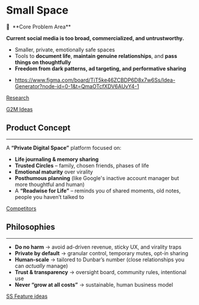 # Small Space

<aside>
🧠  **Core Problem Area**

**Current social media is too broad, commercialized, and untrustworthy.** 

- Smaller, private, emotionally safe spaces
- Tools to **document life**, **maintain genuine relationships**, and **pass things on thoughtfully**
- **Freedom from dark patterns, ad targeting, and performative sharing**
</aside>

- https://www.figma.com/board/TiT5ke46ZCBDP6D8x7w6Ss/Idea-Generator?node-id=0-1&t=QmaOTcfXDV6AUvY4-1

[Research](https://www.notion.so/1d26899ba762804fa792f82646367857?pvs=21)

[G2M Ideas](https://www.notion.so/G2M-Ideas-1d36899ba76280ff88a0e19c1871d0a0?pvs=21)

## Product Concept

---

A **“Private Digital Space”** platform focused on:

- **Life journaling & memory sharing**
- **Trusted Circles** – family, chosen friends, phases of life
- **Emotional maturity** over virality
- **Posthumous planning** (like Google's inactive account manager but more thoughtful and human)
- A **“Readwise for Life”** – reminds you of shared moments, old notes, people you haven’t talked to

[Competitors ](https://www.notion.so/1d26899ba7628045b88fe43b4d450c69?pvs=21)

## **Philosophies**

---

- **Do no harm** → avoid ad-driven revenue, sticky UX, and virality traps
- **Private by default** → granular control, temporary mutes, opt-in sharing
- **Human-scale** → tailored to Dunbar’s number (close relationships you can *actually* manage)
- **Trust & transparency** → oversight board, community rules, intentional use
- **Never “grow at all costs”** → sustainable, human business model

[SS Feature ideas](Small%20Space%201a16899ba7628076b58ffd7720dc796b/SS%20Feature%20ideas%201d26899ba762808ab13ff59e104697fb.csv)
